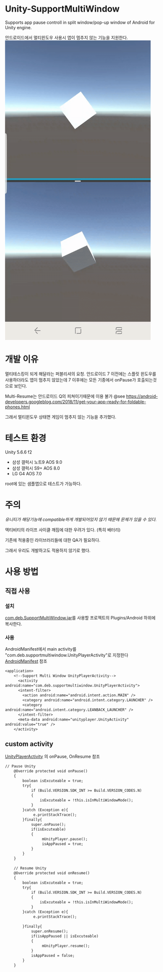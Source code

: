 # Unity-SupportMultiWindow
Supports app pause controll in split window/pop-up window of Android for Unity engine.

안드로이드에서 멀티윈도우 사용시 앱이 멈추지 않는 기능을 지원한다.
![Alt text](Readme/sample.gif)

# 개발 이유
멀티테스킹이 되게 해달라는 퍼블리셔의 요청.
안드로이드 7 이전에는 스플릿 윈도우를 사용하더라도 앱이 멈추지 않았는데 7 이후에는 모든 기종에서 onPause가 호출되는것으로 보인다.

Multi-Resume는 안드로이드 Q의 피쳐이기때문에 이용 불가
@see https://android-developers.googleblog.com/2018/11/get-your-app-ready-for-foldable-phones.html

그래서 멀티윈도우 상태면 게임이 멈추지 않는 기능을 추가했다.

# 테스트 환경
Unity 5.6.6 f2

* 삼성 갤럭시 노트9 AOS 9.0
* 삼성 갤럭시 S9+ AOS 8.0
* LG G4 AOS 7.0

root에 있는 샘플앱으로 테스트가 가능하다.

# 주의
*유니티가 해당기능에 compatible하게 개발되어있지 않기 때문에 문제가 있을 수 있다.*

액티비티의 라이프 사이클 깨짐에 대한 우려가 있다. (특히 배터리)

기존에 적용중인 라이브러리들에 대한 QA가 필요하다.

그래서 우리도 개발하고도 적용하지 않기로 했다.

# 사용 방법
## 직접 사용
### 설치
[com.deb.SupportMultiWindow.jar](Assets/Plugins/Android/com.deb.SupportMultiWindow.jar)를 사용할 프로젝트의 Plugins/Android 하위에 복사한다.
### 사용
AndroidManifest에서 main activity를 "com.deb.supportmultiwindow.UnityPlayerActivity"로 지정한다
[AndroidManifest](Assets/Plugins/AndroidManifest.xml) 참조

````
<application>
    <!--Support Multi Window UnityPlayerActivity-->
	  <activity android:name="com.deb.supportmultiwindow.UnityPlayerActivity">
      <intent-filter>
        <action android:name="android.intent.action.MAIN" />
        <category android:name="android.intent.category.LAUNCHER" />
        <category android:name="android.intent.category.LEANBACK_LAUNCHER" />
      </intent-filter>
      <meta-data android:name="unityplayer.UnityActivity" android:value="true" />
    </activity>
```` 
## custom activity

[UnityPlayerActivity](Unity-SupportMultiWindow/AndroidProject/SupportMultiWindowApp/src/com/deb/supportmultiwindow/UnityPlayerActivity.java) 의 onPause, OnResume 참조
````
// Pause Unity
    @Override protected void onPause()
    {
    	boolean isExcuteable = true;
    	try{
    		if (Build.VERSION.SDK_INT >= Build.VERSION_CODES.N)
    	    {
    			isExcuteable = !this.isInMultiWindowMode();
    	    }
    	}catch (Exception e){
    	     e.printStackTrace();
    	}finally{
    		super.onPause();     
    		if(isExcuteable)
    		{
    	         mUnityPlayer.pause();
    	         isAppPaused = true;
    		}
    	} 
    }

    // Resume Unity
    @Override protected void onResume()
    {
    	boolean isExcuteable = true;
    	try{
    		if (Build.VERSION.SDK_INT >= Build.VERSION_CODES.N)
    	    {
    			isExcuteable = !this.isInMultiWindowMode();
    	    }
    	}catch (Exception e){
    	     e.printStackTrace();
    		
    	}finally{
    		super.onResume();
    		if(isAppPaused || isExcuteable)
    		{
    	    	 mUnityPlayer.resume();
    		}
    		isAppPaused = false;
    	} 
    }
````
